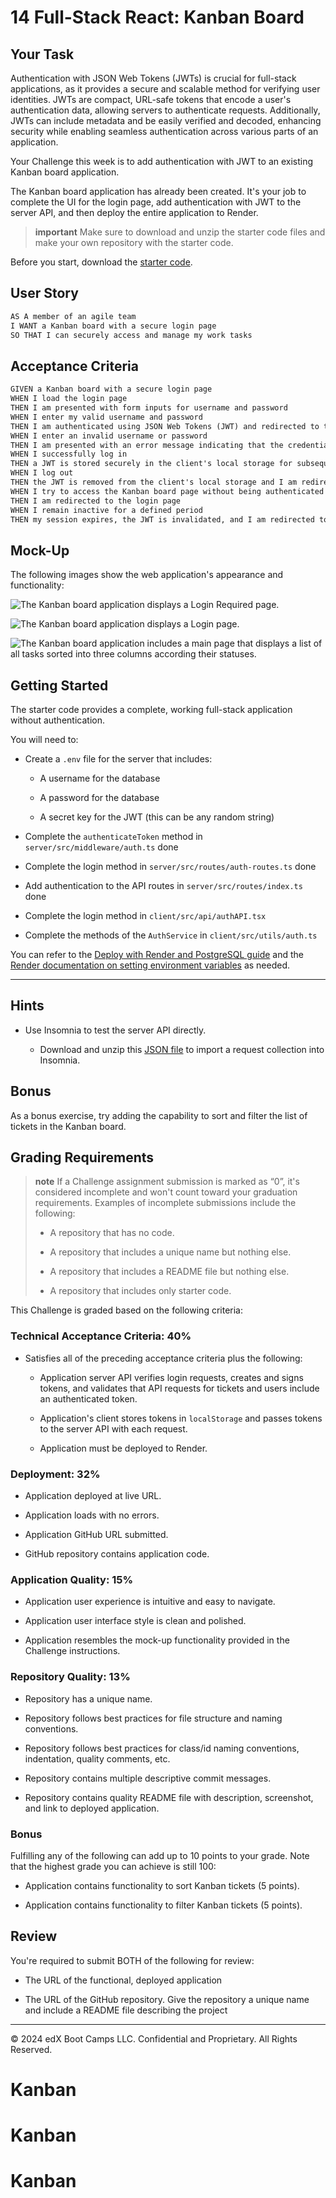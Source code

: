 # 14 Full-Stack React: Kanban Board

## Your Task

Authentication with JSON Web Tokens (JWTs) is crucial for full-stack applications, as it provides a secure and scalable method for verifying user identities. JWTs are compact, URL-safe tokens that encode a user's authentication data, allowing servers to authenticate requests. Additionally, JWTs can include metadata and be easily verified and decoded, enhancing security while enabling seamless authentication across various parts of an application.

Your Challenge this week is to add authentication with JWT to an existing Kanban board application.

The Kanban board application has already been created. It's your job to complete the UI for the login page, add authentication with JWT to the server API, and then deploy the entire application to Render.

> **important** Make sure to download and unzip the starter code files and make your own repository with the starter code.

Before you start, download the [starter code](https://static.bc-edx.com/coding/software-dev/14-Full-Stack-React/Develop.zip).

## User Story

```md
AS A member of an agile team
I WANT a Kanban board with a secure login page
SO THAT I can securely access and manage my work tasks
```

## Acceptance Criteria

```md
GIVEN a Kanban board with a secure login page
WHEN I load the login page
THEN I am presented with form inputs for username and password
WHEN I enter my valid username and password
THEN I am authenticated using JSON Web Tokens (JWT) and redirected to the main Kanban board page
WHEN I enter an invalid username or password
THEN I am presented with an error message indicating that the credentials are incorrect
WHEN I successfully log in
THEN a JWT is stored securely in the client's local storage for subsequent authenticated requests
WHEN I log out
THEN the JWT is removed from the client's local storage and I am redirected to the login page
WHEN I try to access the Kanban board page without being authenticated
THEN I am redirected to the login page
WHEN I remain inactive for a defined period
THEN my session expires, the JWT is invalidated, and I am redirected to the login page upon my next action
```

## Mock-Up

The following images show the web application's appearance and functionality:

![The Kanban board application displays a Login Required page.](./Assets/14-00-unauthenticated-page.png)

![The Kanban board application displays a Login page.](./Assets/14-01-login-page.png)

![The Kanban board application includes a main page that displays a list of all tasks sorted into three columns according their statuses.](./Assets/14-02-main-page.png)

## Getting Started

The starter code provides a complete, working full-stack application without authentication.

You will need to:

* Create a `.env` file for the server that includes:

  * A username for the database

  * A password for the database

  * A secret key for the JWT (this can be any random string)

* Complete the `authenticateToken` method in `server/src/middleware/auth.ts` done

* Complete the login method in `server/src/routes/auth-routes.ts` done

* Add authentication to the API routes in `server/src/routes/index.ts` done

* Complete the login method in `client/src/api/authAPI.tsx` 

* Complete the methods of the `AuthService` in `client/src/utils/auth.ts`

You can refer to the [Deploy with Render and PostgreSQL guide](https://coding-boot-camp.github.io/full-stack/render/deploy-with-render-and-postgresql) and the [Render documentation on setting environment variables](https://docs.render.com/configure-environment-variables) as needed.

---

## Hints

* Use Insomnia to test the server API directly.

  * Download and unzip this [JSON file](https://static.bc-edx.com/coding/software-dev/14-Full-Stack-React/assets/Insomnia_M14_Challenge.zip) to import a request collection into Insomnia.


## Bonus

As a bonus exercise, try adding the capability to sort and filter the list of tickets in the Kanban board.

## Grading Requirements

> **note** If a Challenge assignment submission is marked as “0”, it's considered incomplete and won't count toward your graduation requirements. Examples of incomplete submissions include the following:
>
> * A repository that has no code.
>
> * A repository that includes a unique name but nothing else.
>
> * A repository that includes a README file but nothing else.
>
> * A repository that includes only starter code.

This Challenge is graded based on the following criteria:

### Technical Acceptance Criteria: 40%

* Satisfies all of the preceding acceptance criteria plus the following:

  * Application server API verifies login requests, creates and signs tokens, and validates that API requests for tickets and users include an authenticated token.

  * Application's client stores tokens in `localStorage` and passes tokens to the server API with each request.

  * Application must be deployed to Render.

### Deployment: 32%

* Application deployed at live URL.

* Application loads with no errors.

* Application GitHub URL submitted.

* GitHub repository contains application code.

### Application Quality: 15%

* Application user experience is intuitive and easy to navigate.

* Application user interface style is clean and polished.

* Application resembles the mock-up functionality provided in the Challenge instructions.

### Repository Quality: 13%

* Repository has a unique name.

* Repository follows best practices for file structure and naming conventions.

* Repository follows best practices for class/id naming conventions, indentation, quality comments, etc.

* Repository contains multiple descriptive commit messages.

* Repository contains quality README file with description, screenshot, and link to deployed application.

### Bonus

Fulfilling any of the following can add up to 10 points to your grade. Note that the highest grade you can achieve is still 100:

* Application contains functionality to sort Kanban tickets (5 points).

* Application contains functionality to filter Kanban tickets (5 points).

## Review

You're required to submit BOTH of the following for review:

* The URL of the functional, deployed application

* The URL of the GitHub repository. Give the repository a unique name and include a README file describing the project

---
© 2024 edX Boot Camps LLC. Confidential and Proprietary. All Rights Reserved.
# Kanban
# Kanban
# Kanban
